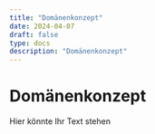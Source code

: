 ```yaml
---
title: "Domänenkonzept"
date: 2024-04-07
draft: false
type: docs
description: "Domänenkonzept"
---
```


# Domänenkonzept

Hier könnte Ihr Text stehen